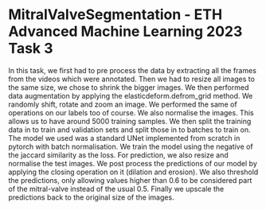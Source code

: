 # MitralValveSegmentation - ETH Advanced Machine Learning 2023 Task 3
In this task, we first had to pre process the data by extracting all the frames from the videos which were annotated. Then we had to resize all images to the same size, we chose to shrink the bigger images. We then performed data augmentation by applying the elasticdeform.defrom_grid method. We randomly shift, rotate and zoom an image.  We performed the same of operations on our labels too of course. We also normalise the images. This allows us to have around 5000 training samples. We then split the training data in to train and validation sets and split those in to batches to train on. The model we used was a standard UNet implemented from scratch in pytorch with batch normalisation. We train the model using the negative of the jaccard similarity as the loss. For prediction, we also resize and normalise the test images. We post process the predictions of our model by applying the closing operation on it (dilation and erosion). We also threshold the predictions, only allowing values higher than 0.6 to be considered part of the mitral-valve instead of the usual 0.5. Finally we upscale the predictions back to the original size of the images.
